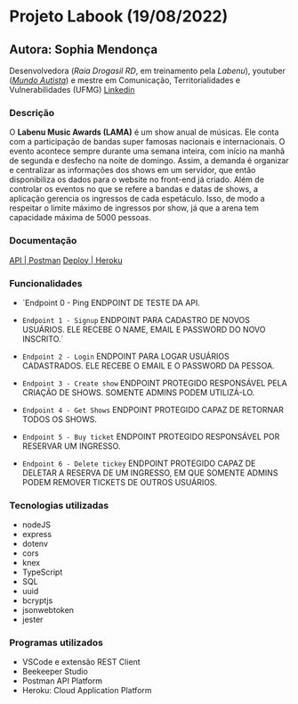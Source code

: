 # Projeto Labook (19/08/2022)

## Autora: Sophia Mendonça
Desenvolvedora (*Raia Drogasil RD*, em treinamento pela *Labenu*), youtuber ([*Mundo Autista*](https://www.youtube.com/c/MundoAutista)) e mestre em Comunicação, Territorialidades e Vulnerabilidades (UFMG)
[Linkedin](https://www.linkedin.com/in/sophia-mendon%C3%A7a-b88550212/)

### Descrição
O **Labenu Music Awards (LAMA)** é um show anual de músicas. Ele conta com a participação de bandas super famosas nacionais e internacionais. O evento acontece sempre durante uma semana inteira, com início na manhã de segunda e desfecho na noite de domingo. Assim, a demanda é organizar e centralizar as informações dos shows em um servidor, que então disponibiliza os dados para o website no front-end já criado. Além de controlar os eventos no que se refere a bandas e datas de shows, a aplicação gerencia os ingressos de cada espetáculo. Isso, de modo a respeitar o limite máximo de ingressos por show, já que a arena tem capacidade máxima de 5000 pessoas.

### Documentação
[API | Postman](https://documenter.getpostman.com/view/20786743/VUqptdGU)
[Deploy | Heroku](https://app-sophia-lama.herokuapp.com/)

### Funcionalidades

- `Endpoint 0 - Ping
ENDPOINT DE TESTE DA API.

- `Endpoint 1 - Signup`
ENDPOINT PARA CADASTRO DE NOVOS USUÁRIOS. ELE RECEBE O NAME, EMAIL E PASSWORD DO NOVO INSCRITO.´

- `Endpoint 2 - Login`
ENDPOINT PARA LOGAR USUÁRIOS CADASTRADOS. ELE RECEBE O EMAIL E O PASSWORD DA PESSOA.

- `Endpoint 3 - Create show`
ENDPOINT PROTEGIDO RESPONSÁVEL PELA CRIAÇÃO DE SHOWS. SOMENTE ADMINS PODEM UTILIZÁ-LO.

- `Endpoint 4 - Get Shows`
ENDPOINT PROTEGIDO CAPAZ DE RETORNAR TODOS OS SHOWS.

- `Endpoint 5 - Buy ticket`
ENDPOINT PROTEGIDO RESPONSÁVEL POR RESERVAR UM INGRESSO.

- `Endpoint 6 - Delete tickey`
ENDPOINT PROTEGIDO CAPAZ DE DELETAR A RESERVA DE UM INGRESSO, EM QUE SOMENTE ADMINS PODEM REMOVER TICKETS DE OUTROS USUÁRIOS.

### Tecnologias utilizadas
- nodeJS
- express
- dotenv
- cors
- knex
- TypeScript
- SQL
- uuid
- bcryptjs
- jsonwebtoken
- jester

### Programas utilizados
- VSCode e extensão REST Client
- Beekeeper Studio
- Postman API Platform
- Heroku: Cloud Application Platform